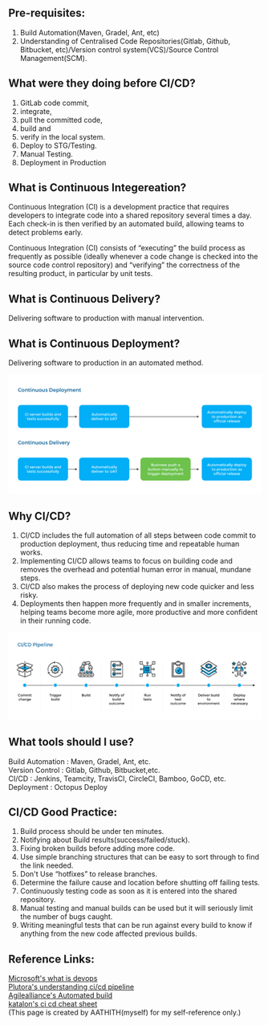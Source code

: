Pre-requisites:
---------------	
1. Build Automation(Maven, Gradel, Ant, etc)
2. Understanding of Centralised Code Repositories(Gitlab, Github, Bitbucket, etc)/Version control system(VCS)/Source Control Management(SCM).

What were they doing before CI/CD?
-------------------------------
1. GitLab code commit,
2. integrate,
3. pull the committed code,
4. build and
5. verify in the local system.
6. Deploy to STG/Testing.
7. Manual Testing.
8. Deployment in Production

What is Continuous Integereation?
---------------------------------
Continuous Integration (CI) is a development practice that requires developers to integrate code into a shared repository several times a day. Each check-in is then verified by an automated build, allowing teams to detect problems early.

Continuous Integration (CI) consists of “executing” the build process as frequently as possible (ideally whenever a code change is checked into the source code control repository) and “verifying” the correctness of the resulting product, in particular by unit tests.

What is Continuous Delivery?
----------------------------
Delivering software to production with manual intervention.

What is Continuous Deployment?
------------------------------
Delivering software to production in an automated method.

![alt text](cd-vs-cde.png)

Why CI/CD?
----------
1. CI/CD includes the full automation of all steps between code commit to production deployment, thus reducing time and repeatable human works.
2. Implementing CI/CD allows teams to focus on building code and removes the overhead and potential human error in manual, mundane steps. 
3. CI/CD also makes the process of deploying new code quicker and less risky. 
4. Deployments then happen more frequently and in smaller increments, helping teams become more agile, more productive and more confident in their running code.

![CICD pipeline](cicd-pipeline.png)

What tools should I use?
------------------------
Build Automation : Maven, Gradel, Ant, etc.<br>
Version Control  : Gitlab, Github, Bitbucket,etc.<br>
CI/CD            : Jenkins, Teamcity, TravisCI, CircleCI, Bamboo, GoCD, etc.<br>
Deployment       : Octopus Deploy

CI/CD Good Practice:
--------------------
1. Build process should be under ten minutes.
2. Notifying about Build results(success/failed/stuck).
3. Fixing broken builds before adding more code.
4. Use simple branching structures that can be easy to sort through to find the link needed.
5. Don't Use “hotfixes” to release branches.
6. Determine the failure cause and location before shutting off failing tests.
7. Continuously testing code as soon as it is entered into the shared repository.
8. Manual testing and manual builds can be used but it will seriously limit the number of bugs caught.
9. Writing meaningful tests that can be run against every build to know if anything from the new code affected previous builds.

Reference Links:
----------------
[Microsoft's what is devops](https://azure.microsoft.com/en-in/overview/what-is-devops/#practices) <br>
[Plutora's understanding ci/cd pipeline](https://www.plutora.com/blog/understanding-ci-cd-pipeline) <br>
[Agilealliance's Automated build](https://www.agilealliance.org/glossary/automated-build/)<br>
[katalon's ci cd cheat sheet](https://www.katalon.com/resources-center/blog/ci-cd-cheat-sheet/)<br>
(This page is created by AATHITH(myself) for my self-reference only.)
